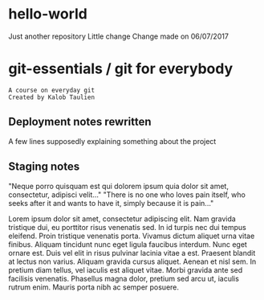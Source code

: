 # hello-world
Just another repository
Little change
Change made on 06/07/2017

# git-essentials / git for everybody

	A course on everyday git
	Created by Kalob Taulien

## Deployment notes rewritten

A few lines supposedly explaining something about the project

## Staging notes

"Neque porro quisquam est qui dolorem ipsum quia dolor sit amet, consectetur, adipisci velit..."
"There is no one who loves pain itself, who seeks after it and wants to have it, simply because it is pain..."

Lorem ipsum dolor sit amet, consectetur adipiscing elit. Nam gravida tristique dui, eu porttitor risus venenatis sed. In id turpis nec dui tempus eleifend. Proin tristique venenatis porta. Vivamus dictum aliquet urna vitae finibus. Aliquam tincidunt nunc eget ligula faucibus interdum. Nunc eget ornare est. Duis vel elit in risus pulvinar lacinia vitae a est. Praesent blandit at lectus non varius. Aliquam gravida cursus aliquet. Aenean et nisl sem. In pretium diam tellus, vel iaculis est aliquet vitae. Morbi gravida ante sed facilisis venenatis. Phasellus magna dolor, pretium sed arcu ut, iaculis rutrum enim. Mauris porta nibh ac semper posuere.
